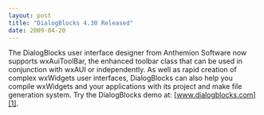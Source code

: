```yaml
---
layout: post
title: "DialogBlocks 4.30 Released"
date: 2009-04-20
---
```


The DialogBlocks user interface designer from Anthemion Software now supports
wxAuiToolBar, the enhanced toolbar class that can be used in conjunction with
wxAUI or independently. As well as rapid creation of complex wxWidgets user
interfaces, DialogBlocks can also help you compile wxWidgets and your
applications with its project and make file generation system. Try the
DialogBlocks demo at: [www.dialogblocks.com][1].

[1]: http://www.dialogblocks.com/